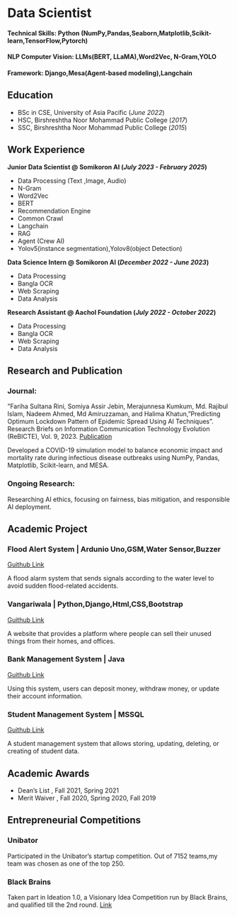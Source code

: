 # Data Scientist

#### Technical Skills: Python (NumPy,Pandas,Seaborn,Matplotlib,Scikit-learn,TensorFlow,Pytorch)
#### NLP Computer Vision: LLMs(BERT, LLaMA),Word2Vec, N-Gram,YOLO
#### Framework: Django,Mesa(Agent-based modeling),Langchain

## Education

- BSc in CSE, University of Asia Pacific  (_June 2022_)								       		
- HSC, Birshreshtha Noor Mohammad Public College (_2017_)	 			        		
- SSC, Birshreshtha Noor Mohammad Public College  (_2015_)

## Work Experience
**Junior Data Scientist @ Somikoron AI (_July 2023 - February 2025_)**

- Data Processing (Text ,Image, Audio)
- N-Gram 
- Word2Vec 
- BERT
- Recommendation Engine
- Common Crawl
- Langchain
- RAG
- Agent (Crew AI)
- Yolov5(instance segmentation),Yolov8(object Detection)

**Data Science Intern @ Somikoron AI (_December 2022 - June 2023_)**

- Data Processing 
- Bangla OCR
- Web Scraping
- Data Analysis


**Research Assistant @ Aachol Foundation (_July 2022 - October 2022_)**

- Data Processing 
- Bangla OCR
- Web Scraping
- Data Analysis



## Research and Publication
### Journal:
”Fariha Sultana Rini, Somiya Assir Jebin, Merajunnesa Kumkum, Md. Rajibul Islam, Nadeem Ahmed,
Md Amiruzzaman, and Halima Khatun,”Predicting Optimum Lockdown Pattern of Epidemic Spread Using
AI Techniques”. Research Briefs on Information Communication Technology Evolution (ReBICTE), Vol. 9,
2023.
[Publication](https://rebicte.org/index.php/rebicte/article/view/153)

Developed a COVID-19 simulation model to balance economic impact and mortality rate during infectious disease outbreaks using NumPy, Pandas, Matplotlib, Scikit-learn, and MESA.


### Ongoing Research:
Researching AI ethics, focusing on fairness, bias mitigation, and responsible AI deployment.


## Academic Project

### Flood Alert System | Ardunio Uno,GSM,Water Sensor,Buzzer
[Guithub Link](https://github.com/FarihaSultanaRini/Flood_Level_detector)

A flood alarm system that sends signals according to the water level to avoid sudden flood-related accidents.


### Vangariwala | Python,Django,Html,CSS,Bootstrap
[Guithub Link](https://github.com/FarihaSultanaRini/Vangariwala123)

A website that provides a platform where people can sell their unused things from their homes, and offices.


### Bank Management System | Java
[Guithub Link](https://github.com/FarihaSultanaRini/Company_Management_System)

Using this system, users can deposit money, withdraw money, or update their account information.

### Student Management System | MSSQL
[Guithub Link](https://github.com/FarihaSultanaRini/Student_Management_System)

A student management system that allows storing, updating, deleting, or creating of student data.


## Academic Awards
- Dean’s List  , Fall 2021, Spring 2021
- Merit Waiver , Fall 2020, Spring 2020, Fall 2019


## Entrepreneurial Competitions

### Unibator
Participated in the Unibator’s startup competition. Out of 7152 teams,my team was chosen as one of the top 250.
### Black Brains
Taken part in Ideation 1.0, a Visionary Idea Competition run by Black Brains, and qualified till the 2nd round. [Link](https://drive.google.com/file/d/1VWwGLVx7hbA_3XygNZzVFt8mxV8g6p_h/view)




